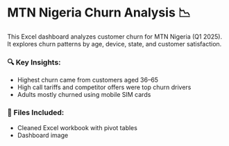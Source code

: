 # MTN Nigeria Churn Analysis 📉

This Excel dashboard analyzes customer churn for MTN Nigeria (Q1 2025).  
It explores churn patterns by age, device, state, and customer satisfaction.

### 🔍 Key Insights:
- Highest churn came from customers aged 36–65
- High call tariffs and competitor offers were top churn drivers
- Adults mostly churned using mobile SIM cards

### 📁 Files Included:
- Cleaned Excel workbook with pivot tables
- Dashboard image

